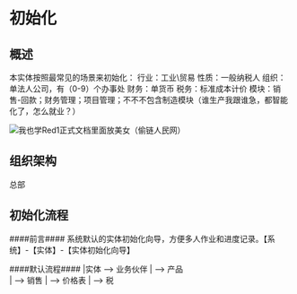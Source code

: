 初始化
===

概述
---

本实体按照最常见的场景来初始化：
行业：工业\贸易
性质：一般纳税人
组织：单法人公司，有（0-9）个办事处
财务：单货币
税务：标准成本计价
模块：销售-回款；财务管理；项目管理；不不不包含制造模块（谁生产我跟谁急，都智能化了，怎么就业？）

![我也学Red1正式文档里面放美女（偷链人民网）](https://static.oschina.net/uploads/space/2017/0508/012237_Bsrl_2720480.jpg)

组织架构
---

总部


初始化流程
---

####前言####
系统默认的实体初始化向导，方便多人作业和进度记录。【系统】-【实体】-【实体初始化向导】

####默认流程####
|实体 --> 业务伙伴 
|        --> 产品       
|        --> 销售
|        --> 价格表
|        --> 税



